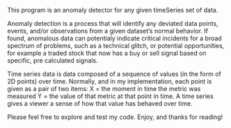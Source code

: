 This program is an anomaly detector for any given timeSeries set of data.

Anomaly detection is a process that will identify any deviated data points, events, and/or observations from a given dataset’s normal behavior.
If found, anomalous data can potentialy indicate critical incidents for a broad spectrum of problems, such as a technical glitch, or potential opportunities, for example a traded stock that now has a buy or sell signal based on specific, pre calculated signals.

Time series data is data composed of a sequence of values (in the form of 2D points) over time.
Normally, and in my implementation, each point is given as a pair of two items:
X = the moment in time the metric was measured
Y = the value of that metric at that point in time.
A time series gives a viewer a sense of how that value has behaved over time. 

Please feel free to explore and test my code.
Enjoy, and thanks for reading!
